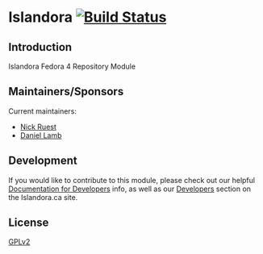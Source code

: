 # Islandora [![Build Status](https://travis-ci.org/Islandora-Labs/islandora.png?branch=7.x-2.x)](https://travis-ci.org/Islandora-Labs/islandora)

## Introduction

Islandora Fedora 4 Repository Module

## Maintainers/Sponsors

Current maintainers:

* [Nick Ruest](https://github.com/ruebot)
* [Daniel Lamb](https://github.com/daniel-dgi/)

## Development

If you would like to contribute to this module, please check out our helpful [Documentation for Developers](https://github.com/Islandora/islandora/wiki#wiki-documentation-for-developers) info, as well as our [Developers](http://islandora.ca/developers) section on the Islandora.ca site.

## License

[GPLv2](http://www.gnu.org/licenses/gpl-2.0.txt)
